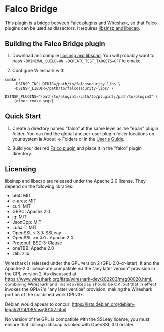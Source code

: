 # Falco Bridge

This plugin is a bridge between [Falco plugins](https://github.com/falcosecurity/plugins/) and Wireshark, so that Falco plugins can be used as dissectors.
It requires [libsinsp and libscap](https://github.com/falcosecurity/libs/).

## Building the Falco Bridge plugin

1. Download and compile [libsinsp and libscap](https://github.com/falcosecurity/libs/).
   You will probably want to pass `-DMINIMAL_BUILD=ON -DCREATE_TEST_TARGETS=OFF` to cmake.

1. Configure Wireshark with

```
cmake \
    -DSINSP_INCLUDEDIR=/path/to/falcosecurity-libs \
    -DSINSP_LIBDIR=/path/to/falcosecurity-libs/ \
    -DSINSP_PLUGINS="/path/to/plugin1;/path/to/plugin2;/path/to/plugin3" \
    [other cmake args]
```

## Quick Start

1. Create a directory named "falco" at the same level as the "epan" plugin folder.
You can find the global and per-user plugin folder locations on your system in About → Folders or in the [User's Guide](https://www.wireshark.org/docs/wsug_html_chunked/ChPluginFolders.html).

1. Build your desired [Falco plugin](https://github.com/falcosecurity/plugins/) and place it in the "falco" plugin directory.

## Licensing

libsinsp and libscap are released under the Apache 2.0 license.
They depend on the following libraries:

- b64: MIT
- c-ares: MIT
- curl: MIT
- GRPC: Apache 2.0
- jq: MIT
- JsonCpp: MIT
- LuaJIT: MIT
- OpenSSL < 3.0: SSLeay
- OpenSSL >= 3.0 : Apache 2.0
- Protobuf: BSD-3-Clause
- oneTBB: Apache 2.0
- zlib: zlib

Wireshark is released under the GPL version 2 (GPL-2.0-or-later). It and the Apache-2.0 license are compatible via the "any later version" provision in the GPL version 2.
As discussed at https://www.wireshark.org/lists/wireshark-dev/202203/msg00020.html, combining Wireshark and libsinsp+libscap should be OK, but that in effect invokes the GPLv2's "any later version" provision, making the Wireshark portion of the combined work GPLv3+.

Debian would appear to concur: https://lists.debian.org/debian-legal/2014/08/msg00102.html.

No version of the GPL is compatible with the SSLeay license; you must ensure that libsinsp+libscap is linked with OpenSSL 3.0 or later.
